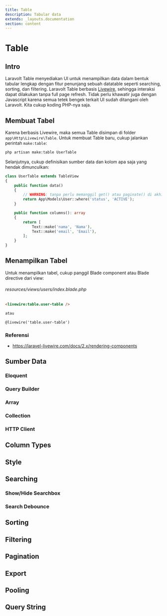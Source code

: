 ```yaml
---
title: Table
description: Tabular data
extends: _layouts.documentation
section: content
---
```


# Table
## Intro
Laravolt Table menyediakan UI untuk menampilkan data dalam bentuk tabular lengkap dengan fitur penunjang sebuah datatable seperti searching, sorting, dan filtering. Laravolt Table berbasis [Livewire](https://laravel-livewire.com/), sehingga interaksi dapat dilakukan tanpa full page refresh. Tidak perlu khawatir juga dengan Javascript karena semua tetek bengek terkait UI sudah ditangani oleh Laravolt. Kita cukup koding PHP-nya saja.

## Membuat Tabel
Karena berbasis Livewire, maka semua Table disimpan di folder `app\Http\Livewire\Table`. Untuk membuat Table baru, cukup jalankan perintah `make:table`:
```bash
php artisan make:table UserTable
```
Selanjutnya, cukup definisikan sumber data dan kolom apa saja yang hendak dimunculkan:
```php
class UserTable extends TableView
{
    public function data()
    {
        // WARNING: tanpa perlu memanggil get() atau paginate() di akhir
        return App\Models\User::where('status', 'ACTIVE');
    }

    public function columns(): array
    {
        return [
            Text::make('nama', 'Nama'),
            Text::make('email', 'Email'),            
        ];
    }
}
```
## Menampilkan Tabel
Untuk menampilkan tabel, cukup panggil Blade component atau Blade directive dari view:

###### resources/views/users/index.blade.php
```html
<livewire:table.user-table />

atau

@livewire('table.user-table')
```
### Referensi
- https://laravel-livewire.com/docs/2.x/rendering-components

## Sumber Data
### Eloquent
### Query Builder
### Array
### Collection
### HTTP Client

## Column Types

## Style
## Searching
### Show/Hide Searchbox
### Search Debounce
## Sorting
## Filtering
## Pagination
## Export
## Pooling
## Query String
